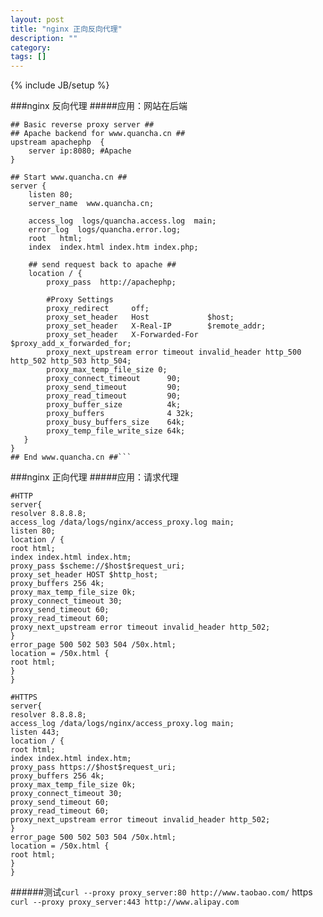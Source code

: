 ```yaml
---
layout: post
title: "nginx 正向反向代理"
description: ""
category: 
tags: []
---
```

{% include JB/setup %}

###nginx 反向代理
#####应用：网站在后端

    ## Basic reverse proxy server ##
    ## Apache backend for www.quancha.cn ##
    upstream apachephp  {
        server ip:8080; #Apache
    }
    
    ## Start www.quancha.cn ##
    server {
        listen 80;
        server_name  www.quancha.cn;
    
        access_log  logs/quancha.access.log  main;
        error_log  logs/quancha.error.log;
        root   html;
        index  index.html index.htm index.php;
    
        ## send request back to apache ##
        location / {
            proxy_pass  http://apachephp;
    
            #Proxy Settings
            proxy_redirect     off;
            proxy_set_header   Host             $host;
            proxy_set_header   X-Real-IP        $remote_addr;
            proxy_set_header   X-Forwarded-For  $proxy_add_x_forwarded_for;
            proxy_next_upstream error timeout invalid_header http_500 http_502 http_503 http_504;
            proxy_max_temp_file_size 0;
            proxy_connect_timeout      90;
            proxy_send_timeout         90;
            proxy_read_timeout         90;
            proxy_buffer_size          4k;
            proxy_buffers              4 32k;
            proxy_busy_buffers_size    64k;
            proxy_temp_file_write_size 64k;
       }
    }
    ## End www.quancha.cn ##```
###nginx 正向代理
#####应用：请求代理

    #HTTP
    server{
    resolver 8.8.8.8;
    access_log /data/logs/nginx/access_proxy.log main;
    listen 80;
    location / {
    root html;
    index index.html index.htm;
    proxy_pass $scheme://$host$request_uri;
    proxy_set_header HOST $http_host;
    proxy_buffers 256 4k;
    proxy_max_temp_file_size 0k;
    proxy_connect_timeout 30;
    proxy_send_timeout 60;
    proxy_read_timeout 60;
    proxy_next_upstream error timeout invalid_header http_502;
    }
    error_page 500 502 503 504 /50x.html;
    location = /50x.html {
    root html;
    }
    }
    
    #HTTPS
    server{
    resolver 8.8.8.8;
    access_log /data/logs/nginx/access_proxy.log main;
    listen 443;
    location / {
    root html;
    index index.html index.htm;
    proxy_pass https://$host$request_uri;
    proxy_buffers 256 4k;
    proxy_max_temp_file_size 0k;
    proxy_connect_timeout 30;
    proxy_send_timeout 60;
    proxy_read_timeout 60;
    proxy_next_upstream error timeout invalid_header http_502;
    }
    error_page 500 502 503 504 /50x.html;
    location = /50x.html {
    root html;
    }
    }
######测试`curl --proxy proxy_server:80 http://www.taobao.com/` https `curl --proxy proxy_server:443 http://www.alipay.com`
